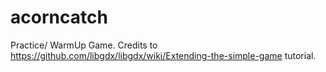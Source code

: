 acorncatch
==========

Practice/ WarmUp Game. Credits to https://github.com/libgdx/libgdx/wiki/Extending-the-simple-game tutorial. 
